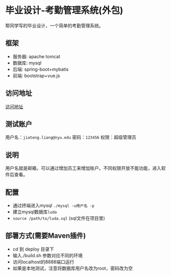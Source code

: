 # 毕业设计-考勤管理系统(外包)
帮同学写的毕业设计，一个简单的考勤管理系统。

## 框架
- 服务器: apache tomcat
- 数据库: mysql
- 后端: spring-boot+mybatis
- 前端: bootstrap+vue.js

## 访问地址
[访问地址](http://123.206.232.155:8889/login)

## 测试账户
用户名：`jiateng.liang@nyu.edu` 密码：`123456` 权限：超级管理员
## 说明
用户名就是邮箱，可以通过增加员工来增加账户。不同权限开放不能功能，进入软件后查看。

## 配置
- 通过终端进入mysql `./mysql -u用户名 -p`
- 建立mysql数据库`luda`
- `source /path/to/luda.sql` (sql文件在项目里)
## 部署方式(需要Maven插件)
- cd 到 deploy 目录下
- 输入./build.sh 参数对应不同的环境
- 访问localhost的8888端口运行
- 如果是本地测试，注意将数据库用户名改为root，密码改为空